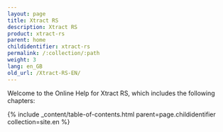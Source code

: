 ```yaml
---
layout: page
title: Xtract RS
description: Xtract RS
product: xtract-rs
parent: home
childidentifier: xtract-rs
permalink: /:collection/:path
weight: 3
lang: en_GB
old_url: /Xtract-RS-EN/
---
```


Welcome to the Online Help for Xtract RS, which includes the following chapters:

{% include _content/table-of-contents.html parent=page.childidentifier collection=site.en %}
